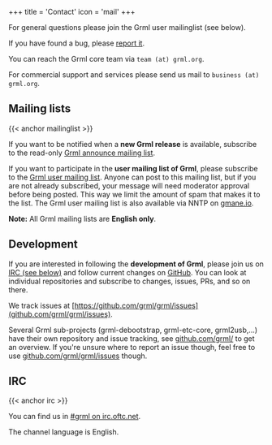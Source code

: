 +++
title = 'Contact'
icon = 'mail'
+++

For general questions please join the Grml user mailinglist (see below).

If you have found a bug, please [report it](/bugs/).

You can reach the Grml core team via `team (at) grml.org`.

For commercial support and services please send us mail to `business (at) grml.org`.

## Mailing lists
{{< anchor mailinglist >}}

If you want to be notified when a **new Grml release** is available, subscribe to the read-only [Grml announce mailing list](http://ml.grml.org/mailman/listinfo/grml-announce).

If you want to participate in the **user mailing list of Grml**, please subscribe to the [Grml user mailing list](http://ml.grml.org/mailman/listinfo/grml).
Anyone can post to this mailing list, but if you are not already subscribed, your message will need moderator approval before being posted.
This way we limit the amount of spam that makes it to the list.
The Grml user mailing list is also available via NNTP on [gmane.io](https://gmane.io/).

**Note:** All Grml mailing lists are **English only**.

## Development

If you are interested in following the **development of Grml**, please join us on [IRC (see below)](#irc) and follow current changes on [GitHub](https://github.com/grml/).
You can look at individual repositories and subscribe to changes, issues, PRs, and so on there.

We track issues at [https://github.com/grml/grml/issues](github.com/grml/grml/issues).

Several Grml sub-projects (grml-debootstrap, grml-etc-core, grml2usb,...) have their own repository and issue tracking, see [github.com/grml/](https://github.com/grml/) to get an overview.
If you're unsure where to report an issue though, feel free to use [github.com/grml/grml/issues](https://github.com/grml/grml/issues) though.

## IRC
{{< anchor irc >}}

You can find us in [#grml on irc.oftc.net](irc://irc.oftc.net/grml).

The channel language is English.
